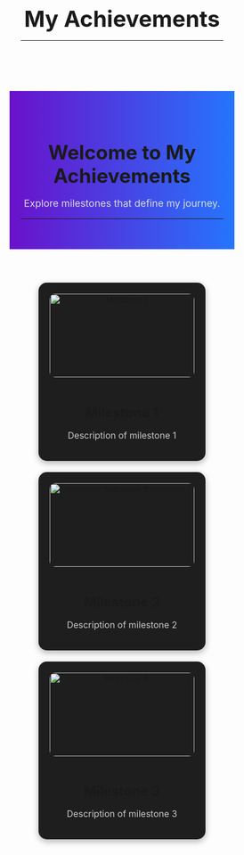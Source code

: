 <!DOCTYPE html>
<html lang="en">
<head>
  <meta charset="UTF-8" />
  <meta name="viewport" content="width=device-width, initial-scale=1.0, maximum-scale=1, user-scalable=no"/>
  <title>My Achievements</title>
  <style>
    * {
      box-sizing: border-box;
      margin: 0;
      padding: 0;
    }

    html, body {
      background-color: #111;
      color: white;
      font-family: Arial, sans-serif;
      overflow-x: hidden; /* ✅ prevents horizontal scrolling */
      width: 100%;
    }

    header {
      text-align: center;
      padding: 20px;
    }

    header h1 {
      font-size: 2.5rem;
    }

    .hero {
      text-align: center;
      background: linear-gradient(90deg, #6a11cb 0%, #2575fc 100%);
      padding: 40px 20px;
    }

    .hero h2 {
      font-size: 2.2rem;
      margin-bottom: 10px;
    }

    .hero p {
      font-size: 1.1rem;
      color: #ddd;
    }

    .container {
      display: flex;
      flex-wrap: wrap;
      justify-content: center;
      align-items: flex-start;
      gap: 20px;
      max-width: 1200px;
      margin: 40px auto;
      padding: 20px;
    }

    .card {
      background-color: #1e1e1e;
      border-radius: 15px;
      padding: 20px;
      flex: 1 1 300px;
      max-width: 300px;
      box-shadow: 0 4px 12px rgba(0, 0, 0, 0.3);
      text-align: center;
      transition: transform 0.2s ease;
    }

    .card img {
      width: 100%;
      height: 150px;
      object-fit: cover;
      border-radius: 10px;
      margin-bottom: 15px;
    }

    .card h2 {
      font-size: 1.5rem;
      margin-bottom: 10px;
    }

    .card p {
      font-size: 1rem;
      color: #ccc;
    }

    .card:hover {
      transform: scale(1.03);
    }

    /* Tablet */
    @media (max-width: 768px) {
      .hero h2 {
        font-size: 1.8rem;
      }
      .hero p {
        font-size: 1rem;
      }
    }

    /* Mobile */
    @media (max-width: 480px) {
      header h1 {
        font-size: 1.4rem;
      }
      .hero h2 {
        font-size: 1.6rem;
      }
      .container {
        padding: 10px;
        gap: 15px;
      }
      .card {
        flex: 1 1 100%;
        max-width: 100%;
      }
      .card img {
        max-width: 100%;
        height: auto;
      }
      .card h2 {
        font-size: 1.1rem;
      }
      .card p {
        font-size: 0.85rem;
      }
    }
  </style>
</head>
<body>

  <header>
    <h1>My Achievements</h1>
    <hr />
  </header>

  <section class="hero">
    <h2>Welcome to My Achievements</h2>
    <p>Explore milestones that define my journey.</p>
    <hr />
  </section>

  <section class="container">
    <div class="card">
      <img src="https://via.placeholder.com/300x150?text=Milestone+1" alt="Milestone 1" />
      <h2>Milestone 1</h2>
      <p>Description of milestone 1</p>
    </div>
    <div class="card">
      <img src="https://via.placeholder.com/300x150?text=Milestone+2" alt="Milestone 2" />
      <h2>Milestone 2</h2>
      <p>Description of milestone 2</p>
    </div>
    <div class="card">
      <img src="https://via.placeholder.com/300x150?text=Milestone+3" alt="Milestone 3" />
      <h2>Milestone 3</h2>
      <p>Description of milestone 3</p>
    </div>
  </section>

</body>
</html>
